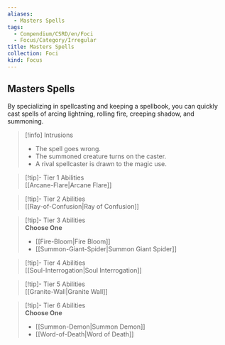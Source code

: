 ```yaml
---
aliases:
  - Masters Spells
tags:
  - Compendium/CSRD/en/Foci
  - Focus/Category/Irregular
title: Masters Spells
collection: Foci
kind: Focus
---
```

## Masters Spells  
By specializing in spellcasting and keeping a spellbook, you can quickly cast spells of arcing lightning, rolling fire, creeping shadow, and summoning.  

>[!info] Intrusions  
>- The spell goes wrong.  
>- The summoned creature turns on the caster.  
>- A rival spellcaster is drawn to the magic use.  


>[!tip]- Tier 1 Abilities  
> [[Arcane-Flare|Arcane Flare]]  


>[!tip]- Tier 2 Abilities  
> [[Ray-of-Confusion|Ray of Confusion]]  


>[!tip]- Tier 3 Abilities  
> **Choose One**  
>- [[Fire-Bloom|Fire Bloom]]  
>- [[Summon-Giant-Spider|Summon Giant Spider]]  


>[!tip]- Tier 4 Abilities  
> [[Soul-Interrogation|Soul Interrogation]]  


>[!tip]- Tier 5 Abilities  
> [[Granite-Wall|Granite Wall]]  


>[!tip]- Tier 6 Abilities  
> **Choose One**  
>- [[Summon-Demon|Summon Demon]]  
>- [[Word-of-Death|Word of Death]]
